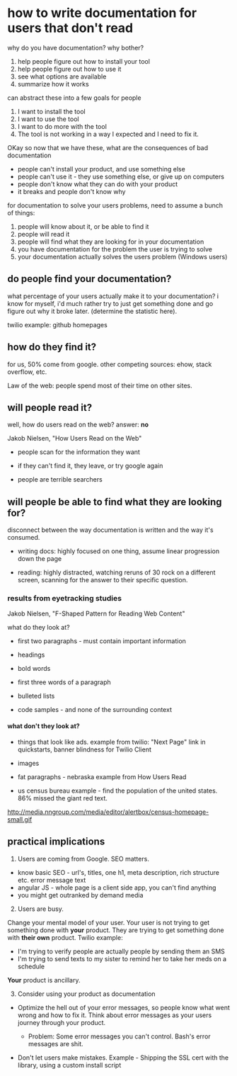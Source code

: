 # how to write documentation for users that don't read

why do you have documentation? why bother?

1. help people figure out how to install your tool
2. help people figure out how to use it
3. see what options are available
4. summarize how it works

can abstract these into a few goals for people

1. I want to install the tool
2. I want to use the tool
3. I want to do more with the tool
4. The tool is not working in a way I expected and I need to fix it.

OKay so now that we have these, what are the consequences of bad documentation

- people can't install your product, and use something else
- people can't use it - they use something else, or give up on computers
- people don't know what they can do with your product
- it breaks and people don't know why

for documentation to solve your users problems, need to assume a bunch of
things:

1. people will know about it, or be able to find it
2. people will read it
3. people will find what they are looking for in your documentation
4. you have documentation for the problem the user is trying to solve
5. your documentation actually solves the users problem (Windows users)

## do people find your documentation?

what percentage of your users actually make it to your documentation? i know
for myself, i'd much rather try to just get something done and go figure out
why it broke later. (determine the statistic here).

twilio example: github homepages

## how do they find it?

for us, 50% come from google. other competing sources: ehow, stack overflow,
etc. 

Law of the web: people spend most of their time on other sites.

## will people read it? 

well, how do users read on the web? answer: **no**

Jakob Nielsen, "How Users Read on the Web"

- people scan for the information they want

- if they can't find it, they leave, or try google again

- people are terrible searchers

## will people be able to find what they are looking for?

disconnect between the way documentation is written and the way it's consumed.

- writing docs: highly focused on one thing, assume linear progression down the
page

- reading: highly distracted, watching reruns of 30 rock on a different screen,
scanning for the answer to their specific question.

### results from eyetracking studies

Jakob Nielsen, "F-Shaped Pattern for Reading Web Content"

what do they look at?

- first two paragraphs - must contain important information

- headings

- bold words

- first three words of a paragraph

- bulleted lists

- code samples - and none of the surrounding context

#### what don't they look at?

- things that look like ads. example from twilio: "Next Page" link in
  quickstarts, banner blindness for Twilio Client

- images

- fat paragraphs - nebraska example from How Users Read

- us census bureau example - find the population of the united states. 86%
  missed the giant red text.

http://media.nngroup.com/media/editor/alertbox/census-homepage-small.gif

## practical implications

1. Users are coming from Google. SEO matters.

- know basic SEO - url's, titles, one h1, meta description, rich structure etc.
  error message text
- angular JS - whole page is a client side app, you can't find anything
- you might get outranked by demand media

2. Users are busy.

Change your mental model of your user. Your user is not trying to get something
done with **your** product. They are trying to get something done with **their
own** product. Twilio example:

- I'm trying to verify people are actually people by sending them an SMS
- I'm trying to send texts to my sister to remind her to take her meds on
  a schedule

**Your** product is ancillary.

3. Consider using your product as documentation

- Optimize the hell out of your error messages, so people know what went wrong
  and how to fix it. Think about error messages as your users journey through
  your product.

    - Problem: Some error messages you can't control. Bash's error messages are shit.

- Don't let users make mistakes. Example - Shipping the SSL cert with the
  library, using a custom install script


